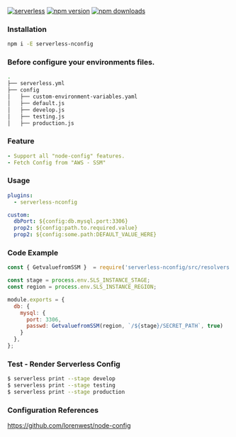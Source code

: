 [![serverless](http://public.serverless.com/badges/v3.svg)](http://www.serverless.com)
[![npm version](https://badge.fury.io/js/serverless-config.svg)](https://badge.fury.io/js/serverless-nconfig)
[![npm downloads](https://img.shields.io/npm/dt/serverless-nconfig.svg?style=flat)](https://www.npmjs.com/package/serverless-nconfig)

### Installation
```bash
npm i -E serverless-nconfig
```

### Before configure your environments files.
```bash
.
├── serverless.yml
├── config
│   ├── custom-environment-variables.yaml
│   ├── default.js
│   ├── develop.js
│   ├── testing.js
│   ├── production.js

```

### Feature
```yaml
- Support all "node-config" features.
- Fetch Config from "AWS - SSM"
```

### Usage
```yaml
plugins:
  - serverless-nconfig

custom:
  dbPort: ${config:db.mysql.port:3306}
  prop2: ${config:path.to.required.value}
  prop2: ${config:some.path:DEFAULT_VALUE_HERE}

```

### Code Example
```javascript
const { GetvaluefromSSM }  = require('serverless-nconfig/src/resolvers');

const stage = process.env.SLS_INSTANCE_STAGE;
const region = process.env.SLS_INSTANCE_REGION;

module.exports = {
  db: {
    mysql: {
      port: 3306,
      passwd: GetvaluefromSSM(region, `/${stage}/SECRET_PATH`, true)
    }
  },
};
```

### Test - Render Serverless Config
```bash
$ serverless print --stage develop
$ serverless print --stage testing
$ serverless print --stage production
```


### Configuration References
https://github.com/lorenwest/node-config
